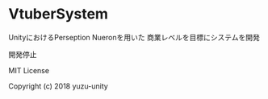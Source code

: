 ﻿# VtuberSystem

UnityにおけるPerseption Nueronを用いた
商業レベルを目標にシステムを開発

開発停止

MIT License

Copyright (c) 2018 yuzu-unity

